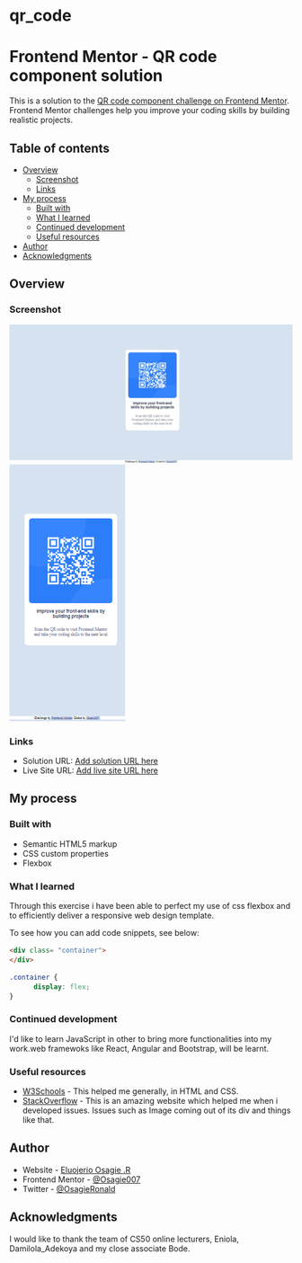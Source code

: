 # qr_code
# Frontend Mentor - QR code component solution

This is a solution to the [QR code component challenge on Frontend Mentor](https://www.frontendmentor.io/challenges/qr-code-component-iux_sIO_H). Frontend Mentor challenges help you improve your coding skills by building realistic projects. 

## Table of contents

- [Overview](#overview)
  - [Screenshot](#screenshot)
  - [Links](#links)
- [My process](#my-process)
  - [Built with](#built-with)
  - [What I learned](#what-i-learned)
  - [Continued development](#continued-development)
  - [Useful resources](#useful-resources)
- [Author](#author)
- [Acknowledgments](#acknowledgments)

## Overview

### Screenshot

![](images/screenshot.png) ![](images/mobile-screenshot.png)

### Links

- Solution URL: [Add solution URL here](https://github.com/Osagie007/qr_code)
- Live Site URL: [Add live site URL here](https://osagie007.github.io/qr_code/)

## My process

### Built with

- Semantic HTML5 markup
- CSS custom properties
- Flexbox


### What I learned

Through this exercise i have been able to perfect my use of css flexbox and to efficiently deliver a responsive web design template.

To see how you can add code snippets, see below:

```html
<div class= "container"> 
</div>
```
```css
.container {
      display: flex;
}
```

### Continued development

I'd like to learn JavaScript in other to bring more functionalities into my work.web framewoks like React, Angular and Bootstrap, will be learnt.

### Useful resources

- [W3Schools](https://www.w3schools.com) - This helped me generally, in HTML and CSS.
- [StackOverflow](https://www.stackoverflow.com) - This is an amazing website which helped me when i developed issues. Issues such as Image coming out of its div and things like that.

## Author

- Website - [Eluojerio Osagie .R](https://www.your-site.com)
- Frontend Mentor - [@Osagie007](https://www.frontendmentor.io/profile/Osagie007)
- Twitter - [@OsagieRonald](https://www.twitter.com/OsagieRonald)

## Acknowledgments

I would like to thank the team of CS50 online lecturers, Eniola, Damilola_Adekoya and my close associate Bode.


